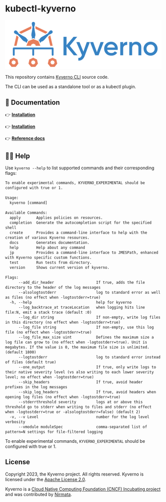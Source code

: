 # kubectl-kyverno

<a href="https://kyverno.io" rel="kyverno.io">![logo](../../../img/Kyverno_Horizontal.png)</a>

This repository contains [Kyverno CLI](https://kyverno.io/docs/kyverno-cli/) source code.

The CLI can be used as a standalone tool or as a kubectl plugin.

## 📙 Documentation

👉 **[Installation](https://kyverno.io/docs/kyverno-cli/#building-and-installing-the-cli)**

👉 **[Installation](https://kyverno.io/docs/kyverno-cli/#cli-commands)**

👉 **[Reference docs](../../../docs/user/cli/kyverno.md)**

## 🙋‍♂️ Help

Use `kyverno --help` to list supported commands and their corresponding flags:

```shell
To enable experimental commands, KYVERNO_EXPERIMENTAL should be configured with true or 1.

Usage:
  kyverno [command]

Available Commands:
  apply       Applies policies on resources.
  completion  Generate the autocompletion script for the specified shell
  create      Provides a command-line interface to help with the creation of various Kyverno resources.
  docs        Generates documentation.
  help        Help about any command
  jp          Provides a command-line interface to JMESPath, enhanced with Kyverno specific custom functions.
  test        Run tests from directory.
  version     Shows current version of kyverno.

Flags:
      --add_dir_header                   If true, adds the file directory to the header of the log messages
      --alsologtostderr                  log to standard error as well as files (no effect when -logtostderr=true)
  -h, --help                             help for kyverno
      --log_backtrace_at traceLocation   when logging hits line file:N, emit a stack trace (default :0)
      --log_dir string                   If non-empty, write log files in this directory (no effect when -logtostderr=true)
      --log_file string                  If non-empty, use this log file (no effect when -logtostderr=true)
      --log_file_max_size uint           Defines the maximum size a log file can grow to (no effect when -logtostderr=true). Unit is megabytes. If the value is 0, the maximum file size is unlimited. (default 1800)
      --logtostderr                      log to standard error instead of files (default true)
      --one_output                       If true, only write logs to their native severity level (vs also writing to each lower severity level; no effect when -logtostderr=true)
      --skip_headers                     If true, avoid header prefixes in the log messages
      --skip_log_headers                 If true, avoid headers when opening log files (no effect when -logtostderr=true)
      --stderrthreshold severity         logs at or above this threshold go to stderr when writing to files and stderr (no effect when -logtostderr=true or -alsologtostderr=false) (default 2)
  -v, --v Level                          number for the log level verbosity
      --vmodule moduleSpec               comma-separated list of pattern=N settings for file-filtered logging
```

To enable experimental commands, `KYVERNO_EXPERIMENTAL` should be configured with true or 1.

## License

Copyright 2023, the Kyverno project. All rights reserved. Kyverno is licensed under the [Apache License 2.0](LICENSE).

Kyverno is a [Cloud Native Computing Foundation (CNCF) Incubating project](https://www.cncf.io/projects/) and was contributed by [Nirmata](https://nirmata.com/?utm_source=github&utm_medium=repository).
